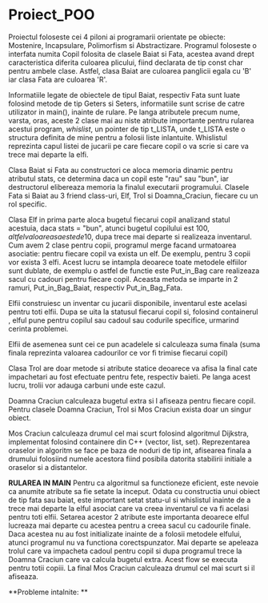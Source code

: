 # Proiect_POO
  Proiectul foloseste cei 4 piloni ai programarii orientate pe obiecte: Mostenire, Incapsulare, Polimorfism si Abstractizare.
Programul foloseste o interfata numita Copil folosita de clasele Baiat si Fata, acestea avand drept caracteristica diferita culoarea plicului, fiind declarata de tip
const char pentru ambele clase. Astfel, clasa Baiat are culoarea panglicii egala cu 'B' iar clasa Fata are culoarea 'R'.

  Informatiile legate de obiectele de tipul Baiat, respectiv Fata sunt luate folosind metode de tip Geters si Seters, informatiile sunt scrise de catre utilizator in main(), inainte de rulare.
Pe langa atributele precum nume, varsta, oras, aceste 2 clase mai au niste atribute importante pentru rularea acestui program, *whislist*, un pointer de tip t_LISTA, unde t_LISTA este o structura definita de mine pentru a folosii liste inlantuite. Whislistul reprezinta capul listei de jucarii pe care fiecare copil o va scrie si care va trece mai departe la elfi.

  Clasa Baiat si Fata au constructori ce aloca memoria dinamic pentru atributul stats, ce determina daca un copil este "rau" sau "bun", iar destructorul elibereaza memoria la finalul executarii programului. Clasele Fata si Baiat au 3 friend class-uri, Elf, Trol si Doamna_Craciun, fiecare cu un rol specific.

  Clasa Elf in prima parte aloca bugetul fiecarui copil analizand statul acestuia, daca stats = "bun", atunci bugetul copilului est 100$, altfel valoarea sa este de 10$, dupa trece mai departe si realizeaza inventarul. 
  Cum avem 2 clase pentru copii, programul merge facand urmatoarea asociatie: pentru fiecare copil va exista un elf. De exemplu, pentru 3 copii vor exista 3 elfi. Acest lucru se intampla deoarece toate metodele elfiilor sunt dublate, de exemplu o astfel de functie este Put_in_Bag care realizeaza sacul cu cadouri pentru fiecare copil. Aceasta metoda se imparte in 2 ramuri, Put_in_Bag_Baiat, respectiv Put_in_Bag_Fata.
  
   Elfii construiesc un inventar cu jucarii disponibile, inventarul este acelasi pentru toti elfii. Dupa se uita la statusul fiecarui copil si, folosind containerul <vector>, elful pune pentru copilul sau cadoul sau codurile specifice, urmarind cerinta problemei.
    
   Elfii de asemenea sunt cei ce pun acadelele si calculeaza suma finala (suma finala reprezinta valoarea cadourilor ce vor fi trimise fiecarui copil)
  
  Clasa Trol are doar metode si atribute statice deoarece va afisa la final cate impachetari au fost efectuate pentru fete, respectiv baieti. Pe langa acest lucru, trolii vor adauga carbuni unde este cazul.
  
   Doamna Craciun calculeaza bugetul extra si l afiseaza pentru fiecare copil. Pentru clasele Doamna Craciun, Trol si Mos Craciun exista doar un singur obiect.
  
   Mos Craciun calculeaza drumul cel mai scurt folosind algoritmul Dijkstra, implementat folosind containere din C++ (vector, list, set). Reprezentarea oraselor in algoritm se face pe baza de noduri de tip int, afisearea finala a drumului folosiind numele acestora fiind posibila datorita stabilirii initiale a oraselor si a distantelor.
   
   **RULAREA IN MAIN**
   Pentru ca algoritmul sa functioneze eficient, este nevoie ca anumite atribute sa fie setate la inceput.
   Odata cu constructia unui obiect de tip fata sau baiat, este important setat statu-ul si whislistul inainte de a trece mai departe la elful asociat care va creea inventarul ce va fi acelasi pentru toti elfii. Setarea acestor 2 atribute este importanta deoarece elful lucreaza mai departe cu acestea pentru a creea sacul cu cadourile finale. Daca acestea nu au fost initializate inainte de a folosii metodele elfului, atunci programul nu va functiona corectspunzator.
   Mai departe se apeleaza trolul care va impacheta cadoul pentru copil si dupa programul trece la Doamna Craciun care va calcula bugetul extra. Acest flow se executa pentru totii copiii.
   La final Mos Craciun calculeaza drumul cel mai scurt si il afiseaza.
   
   
   **Probleme intalnite: **
    



